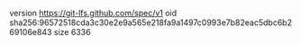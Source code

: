 version https://git-lfs.github.com/spec/v1
oid sha256:96572518cda3c30e2e9a565e218fa9a1497c0993e7b82eac5dbc6b269106e843
size 6336
